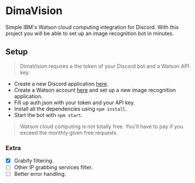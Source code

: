 # DimaVision
Simple IBM's Watson cloud computing integration for Discord.
With this project you will be able to set up an image recognition bot in minutes.

## Setup
> DimaVision requires a the token of your Discord bot and a Watson API key.
- Create a new Discord application [here](https://discordapp.com/developers/applications/).
- Create a Watson account [here](https://www.ibm.com/watson/services/visual-recognition/) and set up a new image recognition application.
- Fill up auth.json with your token and your API key.
- Install all the dependencies using `npm install`.
- Start the bot with `npm start`.

> Watson cloud computing is not totally free. You'll have to pay if you exceed the monthly given free requests.

### Extra
- [x] Grabify filtering.
- [ ] Other IP grabbing services filter.
- [ ] Better error handling.
